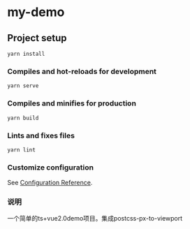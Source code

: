 <!--
 * @FileDescription: 
 * @Author: 李永创
 * @Date: 2021-09-17 17:46:08
 * @LastEditors: 李永创
 * @LastEditTime: 2021-09-17 18:55:16
-->
# my-demo

## Project setup
```
yarn install
```

### Compiles and hot-reloads for development
```
yarn serve
```

### Compiles and minifies for production
```
yarn build
```

### Lints and fixes files
```
yarn lint
```

### Customize configuration
See [Configuration Reference](https://cli.vuejs.org/config/).

### 说明
一个简单的ts+vue2.0demo项目。集成postcss-px-to-viewport
